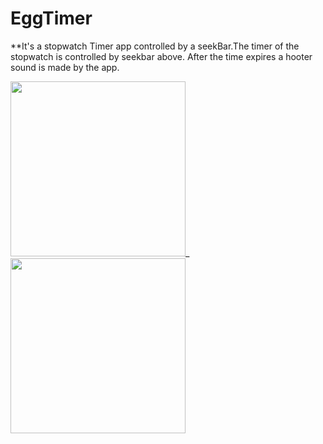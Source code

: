 # EggTimer
**It's a stopwatch Timer app controlled by a seekBar.The timer of the stopwatch is controlled by seekbar above. After the time expires a hooter sound is made by the app.

<img src="https://user-images.githubusercontent.com/39986507/70394064-2b39ce00-1a17-11ea-9070-74ed6bf9306b.png" width="280">_<img src="https://user-images.githubusercontent.com/39986507/70394062-2aa13780-1a17-11ea-86c1-2590c2851713.png" width="280">
